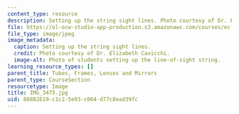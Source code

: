 ```yaml
---
content_type: resource
description: Setting up the string sight lines. Photo courtesy of Dr. Elizabeth Cavicchi.
file: https://ol-ocw-studio-app-production.s3.amazonaws.com/courses/ec-050-recreate-experiments-from-history-inform-the-future-from-the-past-galileo-january-iap-2010/86882619c1c25e93c064d77c8ead39fc_IMG_3475.jpg
file_type: image/jpeg
image_metadata:
  caption: Setting up the string sight lines.
  credit: Photo courtesy of Dr. Elizabeth Cavicchi.
  image-alt: Photo of students setting up the line-of-sight string.
learning_resource_types: []
parent_title: Tubes, Frames, Lenses and Mirrors
parent_type: CourseSection
resourcetype: Image
title: IMG_3475.jpg
uid: 86882619-c1c2-5e93-c064-d77c8ead39fc
---
```


